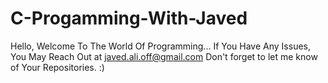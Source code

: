 # C-Progamming-With-Javed
Hello,
Welcome To The World Of Programming...
If You Have Any Issues, You May Reach Out at javed.ali.off@gmail.com
Don't forget to let me know of Your Repositories.
:)
